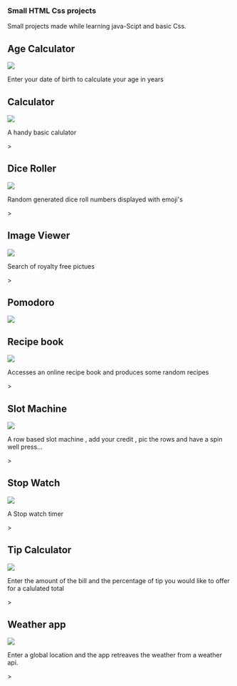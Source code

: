 ### Small HTML Css projects 

<p>
  Small projects made while learning java-Scipt and basic Css.
</p>

<p>
  <h2>Age Calculator</h2>
</p>
<img src="screenshots/Age-ss.png"/>
<p>Enter your date of birth to calculate your age in years </p>
<p>
  <h2>Calculator</h2>
  <img src="/screenshots/bas-Calc-ss.png">
 
</p>
<p>A handy basic calulator</p>>
<p>
  <h2>Dice Roller</h2>

   <img src="/screenshots/DiceRoll-ss.png">
</p>
<p>Random generated dice roll numbers displayed with emoji's</p>>
<p>
  <h2>Image Viewer</h2>
 
   <img src="/screenshots/ImagePreview.png">
</p>
<p>Search of royalty free pictues</p>>
<p>
  <h2>Pomodoro</h2>
 
   <img src="/screenshots/pomodoro.png">
</p>
<p>
  <h2>Recipe book</h2>
 
   <img src="/screenshots/Recipie.png">
</p>
<p>Accesses an online recipe book and produces some random recipes</p>>
<p>
  <h2>Slot Machine</h2>
 
   <img src="/screenshots/slot.png">
</p>
<p> A row based slot machine , add your credit , pic the rows and have a spin well press...</p>>
<p>
  <h2>Stop Watch</h2>
  
   <img src="/screenshots/Stop.png">
</p>
<p>A Stop watch timer</p>>
<p>
  <h2>Tip Calculator</h2>
  
   <img src="/screenshots/tip.png">
</p>
<p>Enter the amount of the bill and the percentage of tip you would like to offer for a calulated total</p>>
<p>
  <h2>Weather app</h2>
 
   <img src="/screenshots/weather.png">
</p>
<p>Enter a global location and the app retreaves the weather from a weather api.</p>>
